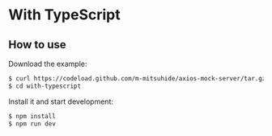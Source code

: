 # With TypeScript

## How to use

Download the example:

```sh
$ curl https://codeload.github.com/m-mitsuhide/axios-mock-server/tar.gz/develop | tar -xz --strip=2 axios-mock-server-develop/examples/with-typescript
$ cd with-typescript
```

Install it and start development:

```sh
$ npm install
$ npm run dev
```
